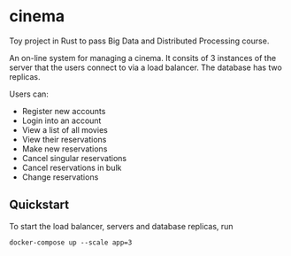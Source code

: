 # cinema
Toy project in Rust to pass Big Data and Distributed Processing course. 

An on-line system for managing a cinema. It consits of 3 instances of the server that the users connect to via a load balancer. The database has two replicas.

Users can:
- Register new accounts
- Login into an account
- View a list of all movies
- View their reservations
- Make new reservations
- Cancel singular reservations
- Cancel reservations in bulk
- Change reservations

## Quickstart
To start the load balancer, servers and database replicas, run
```shell
docker-compose up --scale app=3
```
